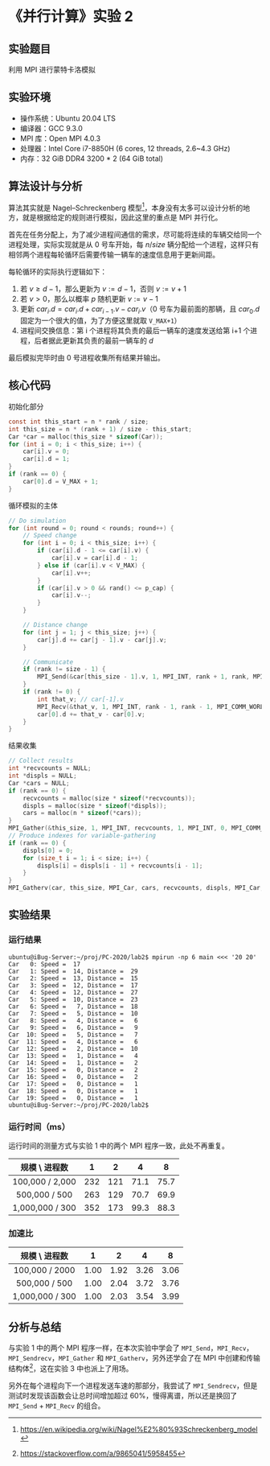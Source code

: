 # 《并行计算》实验 2

## 实验题目

利用 MPI 进行蒙特卡洛模拟

## 实验环境

- 操作系统：Ubuntu 20.04 LTS
- 编译器：GCC 9.3.0
- MPI 库：Open MPI 4.0.3
- 处理器：Intel Core i7-8850H (6 cores, 12 threads, 2.6~4.3 GHz)
- 内存：32 GiB DDR4 3200 \* 2 (64 GiB total)

## 算法设计与分析

算法其实就是 Nagel–Schreckenberg 模型[^1]，本身没有太多可以设计分析的地方，就是根据给定的规则进行模拟，因此这里的重点是 MPI 并行化。

首先在任务分配上，为了减少进程间通信的需求，尽可能将连续的车辆交给同一个进程处理，实际实现就是从 0 号车开始，每 $n/size$ 辆分配给一个进程，这样只有相邻两个进程每轮循环后需要传输一辆车的速度信息用于更新间距。

每轮循环的实际执行逻辑如下：

1. 若 $v\ge d-1$，那么更新为 $v:=d-1$，否则 $v:=v+1$
2. 若 $v\gt0$，那么以概率 $p$ 随机更新 $v:=v-1$
3. 更新 $car_i.d=car_i.d+car_{i-1}.v-car_i.v$（0 号车为最前面的那辆，且 $car_0.d$ 固定为一个很大的值，为了方便这里就取 `V_MAX+1`）
4. 进程间交换信息：第 i 个进程将其负责的最后一辆车的速度发送给第 i+1 个进程，后者据此更新其负责的最前一辆车的 $d$

最后模拟完毕时由 0 号进程收集所有结果并输出。

## 核心代码

初始化部分

```c
const int this_start = n * rank / size;
int this_size = n * (rank + 1) / size - this_start;
Car *car = malloc(this_size * sizeof(Car));
for (int i = 0; i < this_size; i++) {
    car[i].v = 0;
    car[i].d = 1;
}
if (rank == 0) {
    car[0].d = V_MAX + 1;
}
```

循环模拟的主体

```c
// Do simulation
for (int round = 0; round < rounds; round++) {
    // Speed change
    for (int i = 0; i < this_size; i++) {
        if (car[i].d - 1 <= car[i].v) {
            car[i].v = car[i].d - 1;
        } else if (car[i].v < V_MAX) {
            car[i].v++;
        }
        if (car[i].v > 0 && rand() <= p_cap) {
            car[i].v--;
        }
    }

    // Distance change
    for (int j = 1; j < this_size; j++) {
        car[j].d += car[j - 1].v - car[j].v;
    }

    // Communicate
    if (rank != size - 1) {
        MPI_Send(&car[this_size - 1].v, 1, MPI_INT, rank + 1, rank, MPI_COMM_WORLD);
    }
    if (rank != 0) {
        int that_v; // car[-1].v
        MPI_Recv(&that_v, 1, MPI_INT, rank - 1, rank - 1, MPI_COMM_WORLD, MPI_STATUS_IGNORE);
        car[0].d += that_v - car[0].v;
    }
}
```

结果收集

```c
// Collect results
int *recvcounts = NULL;
int *displs = NULL;
Car *cars = NULL;
if (rank == 0) {
    recvcounts = malloc(size * sizeof(*recvcounts));
    displs = malloc(size * sizeof(*displs));
    cars = malloc(n * sizeof(*cars));
}
MPI_Gather(&this_size, 1, MPI_INT, recvcounts, 1, MPI_INT, 0, MPI_COMM_WORLD);
// Produce indexes for variable-gathering
if (rank == 0) {
    displs[0] = 0;
    for (size_t i = 1; i < size; i++) {
        displs[i] = displs[i - 1] + recvcounts[i - 1];
    }
}
MPI_Gatherv(car, this_size, MPI_Car, cars, recvcounts, displs, MPI_Car, 0, MPI_COMM_WORLD);
```

## 实验结果

### 运行结果

```text
ubuntu@iBug-Server:~/proj/PC-2020/lab2$ mpirun -np 6 main <<< '20 20'
Car   0: Speed =  17
Car   1: Speed =  14, Distance =  29
Car   2: Speed =  13, Distance =  15
Car   3: Speed =  12, Distance =  17
Car   4: Speed =  12, Distance =  27
Car   5: Speed =  10, Distance =  23
Car   6: Speed =   7, Distance =  18
Car   7: Speed =   5, Distance =  10
Car   8: Speed =   4, Distance =   6
Car   9: Speed =   6, Distance =   9
Car  10: Speed =   5, Distance =   7
Car  11: Speed =   4, Distance =   6
Car  12: Speed =   2, Distance =  10
Car  13: Speed =   1, Distance =   4
Car  14: Speed =   1, Distance =   2
Car  15: Speed =   0, Distance =   2
Car  16: Speed =   0, Distance =   2
Car  17: Speed =   0, Distance =   1
Car  18: Speed =   0, Distance =   1
Car  19: Speed =   0, Distance =   1
ubuntu@iBug-Server:~/proj/PC-2020/lab2$
```

### 运行时间（ms）

运行时间的测量方式与实验 1 中的两个 MPI 程序一致，此处不再重复。

| 规模 \\ 进程数  |  1   |  2   |  4   |  8   |
| :-------------: | :--: | :--: | :--: | :--: |
| 100,000 / 2,000 | 232  | 121  | 71.1 | 75.7 |
|  500,000 / 500  | 263  | 129  | 70.7 | 69.9 |
| 1,000,000 / 300 | 352  | 173  | 99.3 | 88.3 |

### 加速比

| 规模 \\ 进程数  |  1   |  2   |  4   |  8   |
| :-------------: | :--: | :--: | :--: | :--: |
| 100,000 / 2000  | 1.00 | 1.92 | 3.26 | 3.06 |
|  500,000 / 500  | 1.00 | 2.04 | 3.72 | 3.76 |
| 1,000,000 / 300 | 1.00 | 2.03 | 3.54 | 3.99 |

## 分析与总结

与实验 1 中的两个 MPI 程序一样，在本次实验中学会了 `MPI_Send`，`MPI_Recv`，`MPI_Sendrecv`，`MPI_Gather` 和 `MPI_Gatherv`，另外还学会了在 MPI 中创建和传输结构体[^2]，这在实验 3 中也派上了用场。

另外在每个进程向下一个进程发送车速的那部分，我尝试了 `MPI_Sendrecv`，但是测试时发现该函数会让总时间增加超过 60%，慢得离谱，所以还是换回了 `MPI_Send` + `MPI_Recv` 的组合。

[^1]: https://en.wikipedia.org/wiki/Nagel%E2%80%93Schreckenberg_model
[^2]: https://stackoverflow.com/a/9865041/5958455
